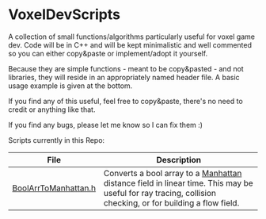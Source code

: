 # VoxelDevScripts
A collection of small functions/algorithms particularly useful for voxel game dev. Code will be in C++ and will be kept minimalistic and well commented so you can either copy&paste or implement/adopt it yourself. 

Because they are simple functions - meant to be copy&pasted - and not libraries, they will reside in an appropriately named header file. A basic usage example is given at the bottom.

If you find any of this useful, feel free to copy&paste, there's no need to credit or anything like that. 

If you find any bugs, please let me know so I can fix them :)


Scripts currently in this Repo:

File|Description
----|-----------
[BoolArrToManhattan.h](src/BoolArrToManhattan.h)|Converts a bool array to a [Manhattan](https://en.wikipedia.org/wiki/Taxicab_geometry) distance field in linear time. This may be useful for ray tracing, collision checking, or for building a flow field.

